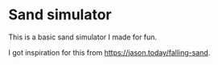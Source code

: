# Sand simulator

This is a basic sand simulator I made for fun.

I got inspiration for this from https://jason.today/falling-sand.
